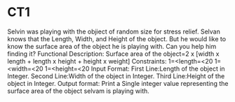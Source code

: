 # CT1
Selvin was playing with the objiect of random size for stress relief. Selvan knows that the Length, Width, and Height of the object. But he would like to know the surface area of the object he is playing with. Can you help him finding it?  Functional Description: Surface area of the object=2 x [width x length + length x height + height x weight] Constraints: 1=&lt;length=&lt;20 1=&lt;width=&lt;20 1=&lt;height=&lt;20 Input Format: First Line:Length of the object in Integer. Second Line:Width of the object in Integer. Third Line:Height of the object in Integer. Output format: Print a Single integer value representing the surface area of the object selvam is playing with.
